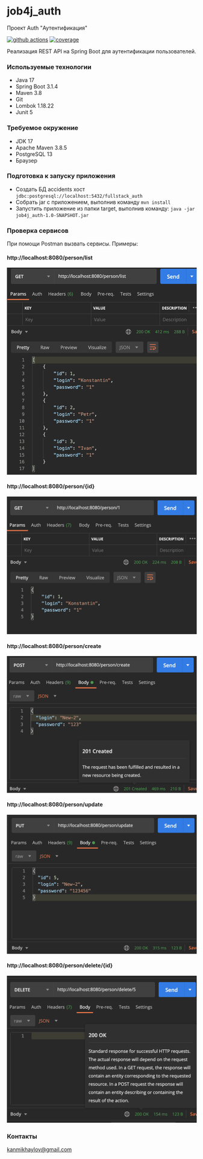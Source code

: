 # job4j_auth
Проект Auth "Аутентификация"

[![github actions][actions-image]][actions-url]
[![coverage][codecov-image]][codecov-url]

Реализация REST API на Spring Boot для аутентификации пользователей.

### Используемые технологии
- Java 17
- Spring Boot 3.1.4
- Maven 3.8
- Git
- Lombok 1.18.22
- Junit 5

### Требуемое окружение
- JDK 17
- Apache Maven 3.8.5
- PostgreSQL 13
- Браузер

### Подготовка к запуску приложения
- Создать БД accidents хост `jdbc:postgresql://localhost:5432/fullstack_auth`
- Собрать jar с приложением, выполнив команду `mvn install`
- Запустить приложение из папки target, выполнив команду: `java -jar job4j_auth-1.0-SNAPSHOT.jar`

### Проверка сервисов
При помощи Postman вызвать сервисы.
Примеры:

#### http://localhost:8080/person/list
![list.png](readme/image/list.png)

#### http://localhost:8080/person/{id}
![id.png](readme/image/id.png)

#### http://localhost:8080/person/create
![create.png](readme/image/create.png)

#### http://localhost:8080/person/update
![update.png](readme/image/update.png)

#### http://localhost:8080/person/delete/{id}
![delete.png](readme/image/delete.png)

### Контакты
kanmikhaylov@gmail.com

[actions-image]: https://github.com/kamikhaylov/job4j_auth/actions/workflows/maven.yml/badge.svg
[actions-url]: https://github.com/kamikhaylov/job4j_auth/actions/workflows/maven.yml
[codecov-image]: https://codecov.io/gh/kamikhaylov/job4j_auth/graph/badge.svg?token=
[codecov-url]: https://codecov.io/gh/kamikhaylov/job4j_auth